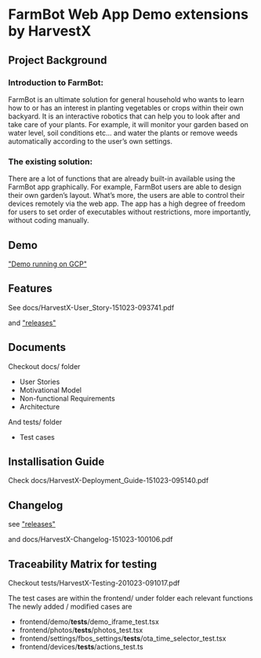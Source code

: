 # FarmBot Web App Demo extensions by HarvestX

## Project Background

### Introduction to FarmBot:

FarmBot is an ultimate solution for general household who wants to learn how to or has an interest in planting vegetables or crops within their own backyard. It is an interactive robotics that can help you to look after and take care of your plants. For example, it will monitor your garden based on water level, soil conditions etc… and water the plants or remove weeds automatically according to the user’s own settings. 

### The existing solution:

There are a lot of functions that are already built-in available using the FarmBot app graphically. For example,  FarmBot users are able to design their own garden’s layout. What’s more, the users are able to control their devices remotely via the web app. The app has a high degree of freedom for users to set order of executables without restrictions, more importantly, without coding manually.

## Demo

["Demo running on GCP"](http://34.129.6.241:3000/demo)

## Features

See docs/HarvestX-User_Story-151023-093741.pdf 

and ["releases"](https://github.com/Reesedog/Farmbot-Web-App/releases)

## Documents

Checkout docs/ folder

* User Stories
* Motivational Model
* Non-functional Requirements
* Architecture

And tests/ folder
* Test cases

## Installisation Guide

Check docs/HarvestX-Deployment_Guide-151023-095140.pdf

## Changelog

see ["releases"](https://github.com/Reesedog/Farmbot-Web-App/releases)

and docs/HarvestX-Changelog-151023-100106.pdf


## Traceability Matrix for testing

Checkout tests/HarvestX-Testing-201023-091017.pdf

The test cases are within the frontend/ under folder each relevant functions 
The newly added / modified cases are
* frontend/demo/__tests__/demo_iframe_test.tsx
* frontend/photos/__tests__/photos_test.tsx
* frontend/settings/fbos_settings/__tests__/ota_time_selector_test.tsx
* frontend/devices/__tests__/actions_test.ts

